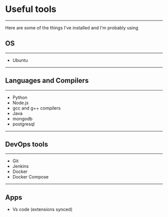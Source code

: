 # Useful tools

---

Here are some of the things I've installed and I'm probably using

## OS

---

- Ubuntu

---

## Languages and Compilers

---

- Python
- Node.js
- gcc and g++ compilers
- Java
- mongodb
- postgresql

---

## DevOps tools

---

- Git
- Jenkins
- Docker
- Docker Compose

---

## Apps

- Vs code (extensions synced)
